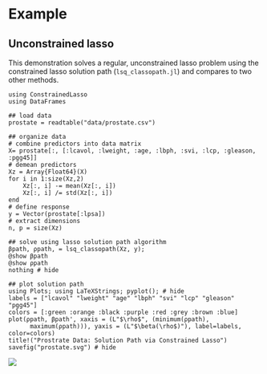 
# Example 

## Unconstrained lasso

This demonstration solves a regular, unconstrained lasso problem using
the constrained lasso solution path (`lsq_classopath.jl`) and compares to two other methods.

```@setup lasso
using ConstrainedLasso
using DataFrames
```

```@example lasso
## load data
prostate = readtable("data/prostate.csv")

## organize data
# combine predictors into data matrix
X= prostate[:, [:lcavol, :lweight, :age, :lbph, :svi, :lcp, :gleason, :pgg45]]
# demean predictors
Xz = Array{Float64}(X)
for i in 1:size(Xz,2)
    Xz[:, i] -= mean(Xz[:, i])
    Xz[:, i] /= std(Xz[:, i])
end
# define response
y = Vector(prostate[:lpsa])
# extract dimensions
n, p = size(Xz)

## solve using lasso solution path algorithm
βpath, ρpath, = lsq_classopath(Xz, y);
@show βpath
@show ρpath
nothing # hide
```

```@example lasso 
## plot solution path 
using Plots; using LaTeXStrings; pyplot(); # hide 
labels = ["lcavol" "lweight" "age" "lbph" "svi" "lcp" "gleason" "pgg45"]
colors = [:green :orange :black :purple :red :grey :brown :blue] 
plot(ρpath, βpath', xaxis = (L"$\rho$", (minimum(ρpath),
      maximum(ρpath))), yaxis = (L"$\beta(\rho$)"), label=labels, color=colors)
title!("Prostrate Data: Solution Path via Constrained Lasso")
savefig("prostate.svg") # hide
```
![](prostate.svg)
